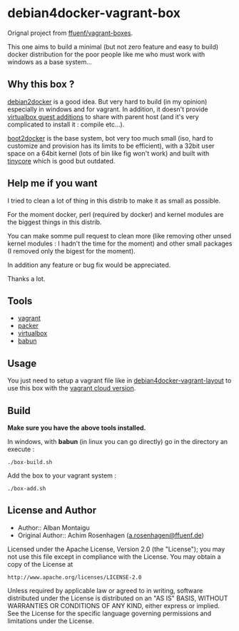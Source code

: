 debian4docker-vagrant-box
=========================

Orignal project from [ffuenf/vagrant-boxes](https://github.com/ffuenf/vagrant-boxes). 

This one aims to build a minimal (but not zero feature and easy to build) docker distribution for the poor people like me who must work with windows as a base system...

Why this box ?
--------------

[debian2docker](https://github.com/unclejack/debian2docker) is a good idea. But very hard to build (in my opinion) especially in windows and for vagrant. In addition, it doesn't provide [virtualbox guest additions](https://www.virtualbox.org/manual/ch04.html) to share with parent host (and it's very complicated to install it : compile etc...).

[boot2docker](https://github.com/boot2docker/boot2docker) is the base system, bot very too much small (iso, hard to customize and provision has its limits to be efficient), with a 32bit user space on a 64bit kernel (lots of bin like fig won't work) and built with [tinycore](http://distro.ibiblio.org/tinycorelinux/) which is good but outdated.

Help me if you want
-------------------

I tried to clean a lot of thing in this distrib to make it as small as possible. 

For the moment docker, perl (required by docker) and kernel modules are the biggest things in this distrib.

You can make somme pull request to clean more (like removing other unsed kernel modules : I hadn't the time for the moment) and other small packages (I removed only the bigest for the moment).

In addition any feature or bug fix would be appreciated.

Thanks a lot.

Tools
-----

* [vagrant](http://vagrantup.com)
* [packer](http://packer.io)
* [virtualbox](https://www.virtualbox.org/)
* [babun](http://babun.github.io/)

Usage
-----

You just need to setup a vagrant file like in [debian4docker-vagrant-layout](https://github.com/AlbanMontaigu/debian4docker-vagrant-layout) to use this box with the [vagrant cloud version](https://vagrantcloud.com/AlbanMontaigu/boxes/debian4docker).

Build
-----

**Make sure you have the above tools installed.**

In windows, with **babun** (in linux you can go directly) go in the directory an execute :

```
./box-build.sh
```

Add the box to your vagrant system :

```
./box-add.sh
```

License and Author
------------------

* Author:: Alban Montaigu
* Original Author:: Achim Rosenhagen (a.rosenhagen@ffuenf.de)

Licensed under the Apache License, Version 2.0 (the "License");
you may not use this file except in compliance with the License.
You may obtain a copy of the License at

    http://www.apache.org/licenses/LICENSE-2.0

Unless required by applicable law or agreed to in writing, software
distributed under the License is distributed on an "AS IS" BASIS,
WITHOUT WARRANTIES OR CONDITIONS OF ANY KIND, either express or implied.
See the License for the specific language governing permissions and
limitations under the License.
